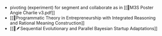 - pivoting (experiment) for segment and collaborate as in [[📝M3S Poster Angie Charlie v3.pdf]]
- [[📝Programmatic Theory in Entrepreneurship with Integrated Reasoning and Rational Meaning Construction]]
- [[📝🪶Sequential Evolutionary and Parallel Bayesian Startup Adaptations]]